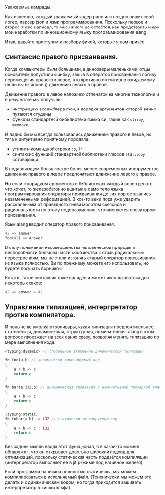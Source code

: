 Уважаемые камрады.

Как известно, каждый уважаемый кодер рано или поздно пишет свой логер, парсер json и язык программирования. Поскольку первое и второе я уже написал, то мне ничего не остаётся, как представить миру мои наработки по инновционному языку программирования alang.

Итак, давайте приступим к разбору фичей, которые я нам принёс. 

## Синтаксис правого присваивания.
Когда компьютеры были большими, а динозавры маленькими, отцы основатели допустили ошибку, звшив в оператор присваивания логику перемещения правого в левое, что противно интуитивно ожидаемому (если вы не японец) движению левого в правое.

Движение правого в левое наложило отпечаток на  многие технологии и в результате мы получили:
- инструкцию ассемблера mov, в порядке аргументов которой вечно путаются студены 
- функции стандартной бибьлиотеки языка си, такие как `strcpy`, `memmove`.

И ладно бы мы всегда пользовались движением правого в левое, но тяга к интуитивно понятному породила:
- утилиты командной строки `cp`, `ln`.
- синтаксис функций стандартной библиотеки плюсов `std::copy` сотоварищи.

В подавляющем большинстве более менее современных инструментов движению правого в левое предпочитают длвижение левого в правое.

Но если с порядком аргументов в библиотеках каждый волен делать что хочет, то железобетонно вшитые в само тело языка программирования операторы присваивания до сих пор оставались незамеченными реформацией. В кое-то веки пора уже ударить расскалённым от праведного гнева молотом скепсиса и рациональности по этому недоразумению, что именуется оператором присваивания.

Язык alang вводит оператор правого присваивания:

```rust
42 => answer
foo(42) => answer
```

В силу понимания несовершенства человеческой природы и неспособности большей части сообщества к столь радикальным перестроениям, мы не стали изгонять старый оператор присваивания из языка полностью. Вы по прежнему можете его использовать, но будете получать ворнинги.

Кстати, такое синтаксис тоже валиден и может использоваться для некоторых хаков:
```rust
42 => answer = 42
```


## Управление типизацией, интерпретатор против компилятора.
И поныне не умолкают холивары, какая типизация предпочтительнее, статическая, динамическая, структурная, номинативная. alang в этом вопросе проезжает на всех санях сразу, позволяя менять типизацию по мере выполнения кода.

```rust
<typing:dynamic> // глобальное включение динамической типизации

fn foo(a,b) // динамически типизируемый код
{
	a + b => c
	return c
}

fn bar(a:i32,b) // динамическая типизация с номинативной проверкой типа 
{
	a + b => c
	return c
}

[typing:static] 
fn fubar(a,b) -> i32 // статически типизируемый код
{
	a + b => c : i32
	return c
}
```

Без задней мысли вводя этот функционал, я в какой-то момент обнаружил, что он открывает довольно широкий подход для оптимизаций, поскольку статическая часть поддаётся компиляции (интерпретатор выполняет её в jit режиме под нативное железо). 

Если программа написана полностью статически, мы можем компилироваться в исполняемый файл. (Тенхнически мы можем это делать и с динамическим кодом, но тогда приходится зашивать интерпретатор в кишки эльфа).